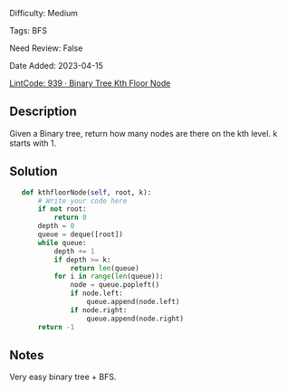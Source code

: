 Difficulty: Medium

Tags: BFS

Need Review: False

Date Added: 2023-04-15

[LintCode: 939 · Binary Tree Kth Floor Node](https://www.lintcode.com/problem/939/)

## Description 

Given a Binary tree, return how many nodes are there on the kth level. k starts with 1.

## Solution 
 ```python 
    def kthfloorNode(self, root, k):
        # Write your code here
        if not root:
            return 0
        depth = 0
        queue = deque([root])
        while queue:
            depth += 1
            if depth >= k:
                return len(queue)
            for i in range(len(queue)):
                node = queue.popleft()
                if node.left:
                    queue.append(node.left)
                if node.right:
                    queue.append(node.right)
        return -1
 ``` 
## Notes
Very easy binary tree + BFS.